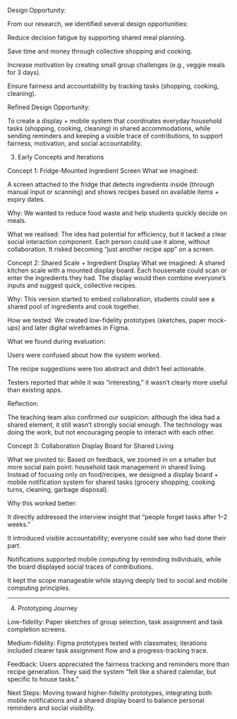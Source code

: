 Design Opportunity:

From our research, we identified several design opportunities:

Reduce decision fatigue by supporting shared meal planning.

Save time and money through collective shopping and cooking.

Increase motivation by creating small group challenges (e.g., veggie meals for 3 days).

Ensure fairness and accountability by tracking tasks (shopping, cooking, cleaning).


Refined Design Opportunity:

To create a display + mobile system that coordinates everyday household tasks (shopping, cooking, cleaning) in shared accommodations, while sending reminders and keeping a visible trace of contributions, to support fairness, motivation, and social accountability.


3. Early Concepts and Iterations
   
   
Concept 1: Fridge-Mounted Ingredient Screen
What we imagined:

 A screen attached to the fridge that detects ingredients inside (through manual input or scanning) and shows recipes based on available items + expiry dates.


Why:
 We wanted to reduce food waste and help students quickly decide on meals.


What we realised:
 The idea had potential for efficiency, but it lacked a clear social interaction component. Each person could use it alone, without collaboration. It risked becoming “just another recipe app” on a screen.



Concept 2: Shared Scale + Ingredient Display
What we imagined:
 A shared kitchen scale with a mounted display board. Each housemate could scan or enter the ingredients they had. The display would then combine everyone’s inputs and suggest quick, collective recipes.


Why:
 This version started to embed collaboration, students could see a shared pool of ingredients and cook together.


How we tested:
 We created low-fidelity prototypes (sketches, paper mock-ups) and later digital wireframes in Figma.


What we found during evaluation:

Users were confused about how the system worked.

The recipe suggestions were too abstract and didn’t feel actionable.

Testers reported that while it was “interesting,” it wasn’t clearly more useful than existing apps.


Reflection:

 The teaching team also confirmed our suspicion: although the idea had a shared element, it still wasn’t strongly social enough. The technology was doing the work, but not encouraging people to interact with each other.



Concept 3: Collaboration Display Board for Shared Living

What we pivoted to:
 Based on feedback, we zoomed in on a smaller but more social pain point: household task management in shared living. Instead of focusing only on food/recipes, we designed a display board + mobile notification system for shared tasks (grocery shopping, cooking turns, cleaning, garbage disposal).


Why this worked better:


It directly addressed the interview insight that “people forget tasks after 1–2 weeks.”

It introduced visible accountability; everyone could see who had done their part.

Notifications supported mobile computing by reminding individuals, while the board displayed social traces of contributions.

It kept the scope manageable while staying deeply tied to social and mobile computing principles.

_____________________________________________________________________________________________________________________________________

4. Prototyping Journey
   
Low-fidelity: Paper sketches of group selection, task assignment and task completion screens.

Medium-fidelity: Figma prototypes tested with classmates; iterations included clearer task assignment flow and a progress-tracking trace.

Feedback: Users appreciated the fairness tracking and reminders more than recipe generation. They said the system “felt like a shared calendar, but specific to house tasks.”

Next Steps: Moving toward higher-fidelity prototypes, integrating both mobile notifications and a shared display board to balance personal reminders and social visibility.





